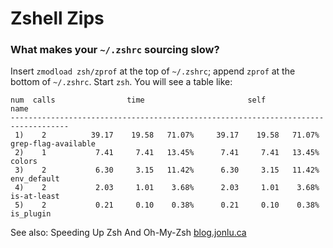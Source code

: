 Zshell Zips
============

### What makes your `~/.zshrc` sourcing slow?

Insert `zmodload zsh/zprof` at the top of `~/.zshrc`; 
append `zprof` at the bottom of `~/.zshrc`.
Start `zsh`. You will see a table like:

    num  calls                time                       self            name
    -----------------------------------------------------------------------------------
     1)    2          39.17    19.58   71.07%     39.17    19.58   71.07%  grep-flag-available
     2)    1           7.41     7.41   13.45%      7.41     7.41   13.45%  colors
     3)    2           6.30     3.15   11.42%      6.30     3.15   11.42%  env_default
     4)    2           2.03     1.01    3.68%      2.03     1.01    3.68%  is-at-least
     5)    2           0.21     0.10    0.38%      0.21     0.10    0.38%  is_plugin


See also: Speeding Up Zsh And Oh-My-Zsh [blog.jonlu.ca](https://blog.jonlu.ca/posts/speeding-up-zsh)


